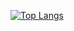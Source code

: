 <!-- [![Aluneed's GitHub stats](https://github-readme-stats.vercel.app/api?username=aluneed&count_private=true&show_icons=true)](https://github.com/anuraghazra/github-readme-stats) -->

[![Top Langs](https://github-readme-stats-chi-ruby.vercel.app/api/top-langs/?username=aluneed&hide=html,css&layout=compact)](https://github.com/anuraghazra/github-readme-stats)

<!--
**aluneed/aluneed** is a ✨ _special_ ✨ repository because its `README.md` (this file) appears on your GitHub profile.

Here are some ideas to get you started:

- 🔭 I’m currently working on ...
- 🌱 I’m currently learning ...
- 👯 I’m looking to collaborate on ...
- 🤔 I’m looking for help with ...
- 💬 Ask me about ...
- 📫 How to reach me: ...
- 😄 Pronouns: ...
- ⚡ Fun fact: ...
-->
